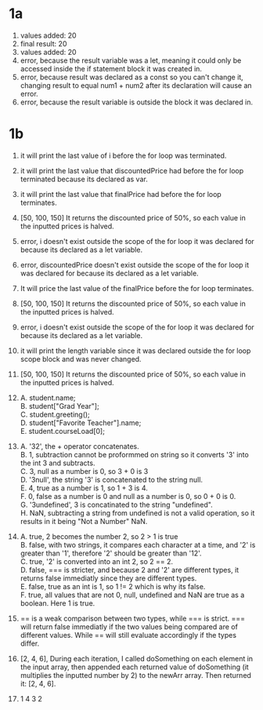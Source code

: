# 1a

1. values added: 20
2. final result: 20
3. values added: 20
4. error, because the result variable was a let, meaning it could only be accessed inside the if statement block it was created in.
5. error, because result was declared as a const so you can't change it, changing result to equal num1 + num2 after its declaration will cause an error. 
6. error, because the result variable is outside the block it was declared in.


# 1b

1. it will print the last value of i before the for loop was terminated.
2. it will print the last value that discountedPrice had before the for loop terminated because its declared as var.
3. it will print the last value that finalPrice had before the for loop terminates.
4. [50, 100, 150] It returns the discounted price of 50%, so each value in the inputted prices is halved.
5. error, i doesn't exist outside the scope of the for loop it was declared for because its declared as a let variable.
6. error, discountedPrice doesn't exist outside the scope of the for loop it was declared for because its declared as a let variable.
7. It will price the last value of the finalPrice before the for loop terminates.
8. [50, 100, 150] It returns the discounted price of 50%, so each value in the inputted prices is halved.
9. error, i doesn't exist outside the scope of the for loop it was declared for because its declared as a let variable.
10. it will print the length variable since it was declared outside the for loop scope block and was never changed.
11. [50, 100, 150] It returns the discounted price of 50%, so each value in the inputted prices is halved.
12. 
    A.  student.name; <br />
    B.  student["Grad Year"]; <br />
    C.  student.greeting(); <br />
    D.  student["Favorite Teacher"].name; <br />
    E.  student.courseLoad[0]; <br />
13. 
    A.  '32', the + operator concatenates. <br />
    B.  1, subtraction cannot be proformmed on string so it converts '3' into the int 3 and subtracts. <br />
    C.  3, null as a number is 0, so 3 + 0 is 3 <br />
    D.  '3null', the string '3' is concatenated to the string null. <br />
    E.  4, true as a number is 1, so 1 + 3 is 4. <br />
    F.  0, false as a number is 0 and null as a number is 0, so 0 + 0 is 0. <br />
    G.  '3undefined', 3 is concatinated to the string "undefined". <br />
    H.  NaN, subtracting a string from undefined is not a valid operation, so it results in it being "Not a Number" NaN. <br />

14. 
    A.  true, 2 becomes the number 2, so 2 > 1 is true <br />
    B.  false, with two strings, it compares each character at a time, and '2' is greater than '1', therefore '2' should be greater than '12'. <br />
    C.  true, '2' is converted into an int 2, so 2 == 2. <br />
    D.  false, === is stricter, and because 2 and '2' are different types, it returns false immediatly since they are different types. <br />
    E.  false, true as an int is 1, so 1 != 2 which is why its false. <br />
    F.  true, all values that are not 0, null, undefined and NaN are true as a boolean. Here 1 is true. <br />
15. == is a weak comparison between two types, while === is strict. === will return false immediatly if the two values being compared are of different values. While == will still evaluate accordingly if the types differ.

17. [2, 4, 6], During each iteration, I called doSomething on each element in the input array, then appended each returned value of doSomething (it multiplies the inputted number by 2) to the newArr array. Then returned it: [2, 4, 6].
19. 1 4 3 2